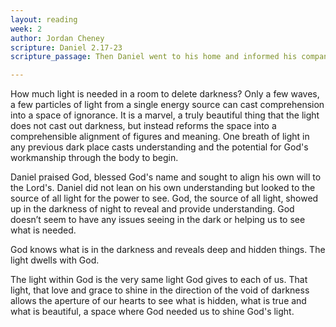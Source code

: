 ```yaml
---
layout: reading
week: 2
author: Jordan Cheney
scripture: Daniel 2.17-23
scripture_passage: Then Daniel went to his home and informed his companions, Hananiah, Mishael, and Azariah, and told them to seek mercy from the God of heaven concerning this mystery, so that Daniel and his companions with the rest of the wise men of Babylon might not perish. Then the mystery was revealed to Daniel in a vision of the night, and Daniel blessed the God of heaven. <br><br>Daniel said&#58; <br> “Blessed be the name of God from age to age, <br> for wisdom and power are his. <br> He changes times and seasons, <br> deposes kings and sets up kings&#59; <br> he gives wisdom to the wise <br> and knowledge to those who have understanding. <br> He reveals deep and hidden things&#59; <br> he knows what is in the darkness, <br> and light dwells with him. <br> To you, O God of my ancestors, <br> I give thanks and praise, <br> for you have given me wisdom and power, <br> and have now revealed to me what we asked of you, <br> for you have revealed to us what the king ordered.”

---
```


How much light is needed in a room to delete darkness? Only a few waves, a few particles of light from a single energy source can cast comprehension into a space of ignorance. It is a marvel, a truly beautiful thing that the light does not cast out darkness, but instead reforms the space into a comprehensible alignment of figures and meaning. One breath of light in any previous dark place casts understanding and the potential for God's workmanship through the body to begin.

Daniel praised God, blessed God's name and sought to align his own will to the Lord's. Daniel did not lean on his own understanding but looked to the source of all light for the power to see. God, the source of all light, showed up in the darkness of night to reveal and provide understanding. God doesn’t seem to have any issues seeing in the dark or helping us to see what is needed.

God knows what is in the darkness and reveals deep and hidden things. The light dwells with God.

The light within God is the very same light God gives to each of us. That light, that love and grace to shine in the direction of the void of darkness allows the aperture of our hearts to see what is hidden, what is true and what is beautiful, a space where God needed us to shine God's light.
